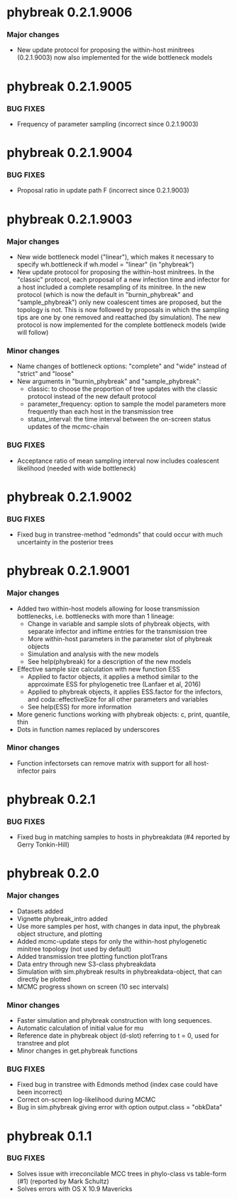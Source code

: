 # phybreak 0.2.1.9006

### Major changes
* New update protocol for proposing the within-host minitrees (0.2.1.9003) now also implemented for the wide bottleneck models

# phybreak 0.2.1.9005

### BUG FIXES
* Frequency of parameter sampling (incorrect since 0.2.1.9003)

# phybreak 0.2.1.9004

### BUG FIXES
* Proposal ratio in update path F (incorrect since 0.2.1.9003)

# phybreak 0.2.1.9003

### Major changes
* New wide bottleneck model ("linear"), which makes it necessary to specify wh.bottleneck if wh.model = "linear" (in "phybreak")
* New update protocol for proposing the within-host minitrees. In the "classic" protocol, each proposal of a new infection time and infector for a host included a complete resampling of its minitree. In the new protocol (which is now the default in "burnin_phybreak" and "sample_phybreak") only new coalescent times are proposed, but the topology is not. This is now followed by proposals in which the sampling tips are one by one removed and reattached (by simulation). The new protocol is now implemented for the complete bottleneck models (wide will follow)

### Minor changes
* Name changes of bottleneck options: "complete" and "wide" instead of "strict" and "loose"
* New arguments in "burnin_phybreak" and "sample_phybreak":
    * classic: to choose the proportion of tree updates with the classic protocol instead of the new default protocol
    * parameter_frequency: option to sample the model parameters more frequently than each host in the transmission tree
    * status_interval: the time interval between the on-screen status updates of the mcmc-chain

### BUG FIXES
* Acceptance ratio of mean sampling interval now includes coalescent likelihood (needed with wide bottleneck)

# phybreak 0.2.1.9002

### BUG FIXES
* Fixed bug in transtree-method "edmonds" that could occur with much uncertainty in the posterior trees


# phybreak 0.2.1.9001

### Major changes
* Added two within-host models allowing for loose transmission bottlenecks, i.e. bottlenecks with more than 1 lineage:
    * Change in variable and sample slots of phybreak objects, with separate infector and inftime entries for the transmission tree
    * More within-host parameters in the parameter slot of phybreak objects
    * Simulation and analysis with the new models
    * See help(phybreak) for a description of the new models
* Effective sample size calculation with new function ESS
    * Applied to factor objects, it applies a method similar to the approximate ESS for phylogenetic tree (Lanfaer et al, 2016)
    * Applied to phybreak objects, it applies ESS.factor for the infectors, and coda::effectiveSize for all other parameters and variables
    * See help(ESS) for more information
* More generic functions working with phybreak objects: c, print, quantile, thin
* Dots in function names replaced by underscores

### Minor changes
* Function infectorsets can remove matrix with support for all host-infector pairs


# phybreak 0.2.1

### BUG FIXES
* Fixed bug in matching samples to hosts in phybreakdata (#4 reported by Gerry Tonkin-Hill)


# phybreak 0.2.0

### Major changes
* Datasets added
* Vignette phybreak_intro added
* Use more samples per host, with changes in data input, the phybreak object structure, and plotting
* Added mcmc-update steps for only the within-host phylogenetic minitree topology (not used by default)
* Added transmission tree plotting function plotTrans
* Data entry through new S3-class phybreakdata
* Simulation with sim.phybreak results in phybreakdata-object, that can directly be plotted
* MCMC progress shown on screen (10 sec intervals)

### Minor changes
* Faster simulation and phybreak construction with long sequences.
* Automatic calculation of initial value for mu
* Reference date in phybreak object (d-slot) referring to t = 0, used for transtree and plot
* Minor changes in get.phybreak functions

### BUG FIXES
* Fixed bug in transtree with Edmonds method (index case could have been incorrect)
* Correct on-screen log-likelihood during MCMC
* Bug in sim.phybreak giving error with option output.class = "obkData"


# phybreak 0.1.1

### BUG FIXES

* Solves issue with irreconcilable MCC trees in phylo-class vs table-form (#1) (reported by Mark Schultz)  
* Solves errors with OS X 10.9 Mavericks


